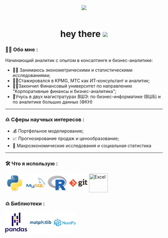 

<div id="header" align="center">
  <img src="https://media2.giphy.com/media/v1.Y2lkPTc5MGI3NjExZHl2ZWJ5dmY1OWplMmtuNnVneDM4M3QxOGJkbDZlc2Jhcm1qZjMwYSZlcD12MV9pbnRlcm5hbF9naWZfYnlfaWQmY3Q9Zw/l3q2WMhNcyFOWP280/giphy.gif" width="200"/>
</div>

<div id="badges" align="center">
  <img src="https://komarev.com/ghpvc/?username=zarzir2022&style=flat-square&color=blue" alt=""/>
  <h1>
  hey there
  <img src="https://media.giphy.com/media/hvRJCLFzcasrR4ia7z/giphy.gif" width="30px"/>
  </h1>
</div>



### :man_technologist: Обо мне :
Начинающий аналитик с опытом в консалтинге и бизнес-аналитике:
- 👨‍🔬 Занимаюсь эконометрическими и статистическими исследованиями;
- :man_office_worker:Стажировался в KPMG, МТС как ИТ-консультант и аналитик;
- :man_student:Закончил Финансовый университет по направлению "Корпоративные финансы и бизнес-аналитика";
- :rocket:Учусь в двух магистратурах ВШЭ: по бизнес-информатике (ВШБ) и по аналитике больших данных (ФКН)
---
### ♎ Сферы научных интересов :
- :moneybag: Портфельное моделирование;
- :chart_with_upwards_trend: Прогнозирование продаж и ценообразование;
- :city_sunrise: Макроэкономические исследования и социальная статистика
---
### :hammer_and_wrench: Что я использую :
<div>
  <img src="https://github.com/devicons/devicon/blob/master/icons/python/python-original.svg" title="Python" alt="Python" width="60" height="60"/>&nbsp;
  <img src="https://github.com/devicons/devicon/blob/master/icons/mysql/mysql-original-wordmark.svg" title="MySQL"  alt="MySQL" width="60" height="60"/>&nbsp;
  <img src="https://github.com/devicons/devicon/blob/master/icons/r/r-original.svg" title="R" alt="R" width="60" height="60"/>&nbsp;
  <img src="https://github.com/devicons/devicon/blob/master/icons/git/git-original-wordmark.svg" title="Git" **alt="Git" width="60" height="60"/>
  <img src="https://upload.wikimedia.org/wikipedia/commons/7/73/Microsoft_Excel_2013-2019_logo.svg" title="Excel" **alt="Excel" width="60" height="60"/>
</div>

### ♎ Библиотеки :
<div>
  <img src="https://github.com/devicons/devicon/blob/master/icons/pandas/pandas-original-wordmark.svg" title="Pandas" alt="Pandas" width="70" height="70"/>&nbsp;
  <img src="https://github.com/devicons/devicon/blob/master/icons/matplotlib/matplotlib-plain-wordmark.svg" title="matplotlib"  alt="matplotlib" width="70" height="70"/>&nbsp;
  <img src="https://github.com/devicons/devicon/blob/master/icons/numpy/numpy-plain-wordmark.svg" title="numpy"  alt="numpy" width="70" height="70"/>&nbsp;
</div>


